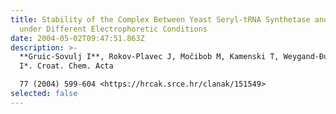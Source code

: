 ```yaml
---
title: Stability of the Complex Between Yeast Seryl-tRNA Synthetase and tRNA Ser
  under Different Electrophoretic Conditions
date: 2004-05-02T09:47:51.863Z
description: >-
  **Gruic-Sovulj I**, Rokov-Plavec J, Močibob M, Kamenski T, Weygand-Đurašević
  I*. Croat. Chem. Acta

  77 (2004) 599-604 <https://hrcak.srce.hr/clanak/151549>
selected: false
---
```

